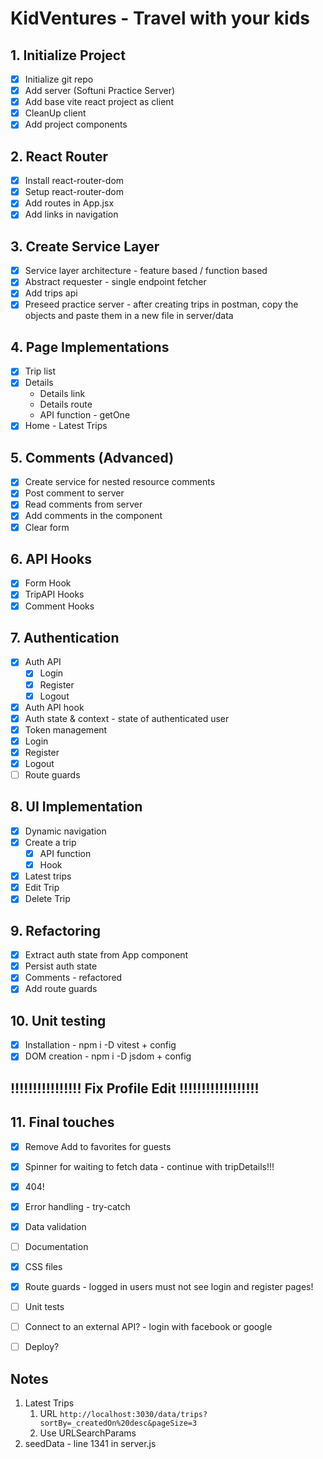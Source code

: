 # KidVentures - Travel with your kids

## 1. Initialize Project
- [x] Initialize git repo
- [x] Add server (Softuni Practice Server)
- [x] Add base vite react project as client
- [x] CleanUp client
- [x] Add project components

## 2. React Router
- [x] Install react-router-dom
- [x] Setup react-router-dom
- [x] Add routes in App.jsx
- [x] Add links in navigation
  
## 3. Create Service Layer
- [x] Service layer architecture - feature based / function based
- [x] Abstract requester - single endpoint fetcher
- [x] Add trips api
- [x] Preseed practice server - after creating trips in postman, copy the objects and paste them in a new file in server/data

## 4. Page Implementations
- [x] Trip list
- [x] Details 
    - Details link
    - Details route
    - API function - getOne
- [x] Home - Latest Trips

## 5. Comments (Advanced)
- [x] Create service for nested resource comments
- [x] Post comment to server
- [x] Read comments from server
- [x] Add comments in the component
- [x] Clear form

## 6. API Hooks
- [x] Form Hook
- [x] TripAPI Hooks
- [x] Comment Hooks

## 7. Authentication
- [x] Auth API
    - [x] Login
    - [x] Register
    - [x] Logout
- [x] Auth API hook
- [x] Auth state & context - state of authenticated user
- [x] Token management
- [x] Login
- [x] Register
- [x] Logout
- [ ] Route guards

## 8. UI Implementation
- [x] Dynamic navigation
- [x] Create a trip
    - [x] API function
    - [x] Hook
- [x] Latest trips
- [x] Edit Trip
- [x] Delete Trip

## 9. Refactoring
- [x] Extract auth state from App component
- [x] Persist auth state
- [x] Comments - refactored
- [x] Add route guards

## 10. Unit testing
- [x] Installation - npm i -D vitest + config
- [x] DOM creation - npm i -D jsdom + config

## !!!!!!!!!!!!!!!! Fix Profile Edit !!!!!!!!!!!!!!!!!!

## 11. Final touches
- [x] Remove Add to favorites for guests
- [x] Spinner for waiting to fetch data - continue with tripDetails!!!
- [x] 404!
- [x] Error handling - try-catch
- [x] Data validation 
- [ ] Documentation
- [x] CSS files
- [x] Route guards - logged in users must not see login and register pages!
- [ ] Unit tests
- [ ] Connect to an external API? - login with facebook or google
- [ ] Deploy?


## Notes
1. Latest Trips
    1. URL `http://localhost:3030/data/trips?sortBy=_createdOn%20desc&pageSize=3`
    2. Use URLSearchParams
2. seedData - line 1341 in server.js